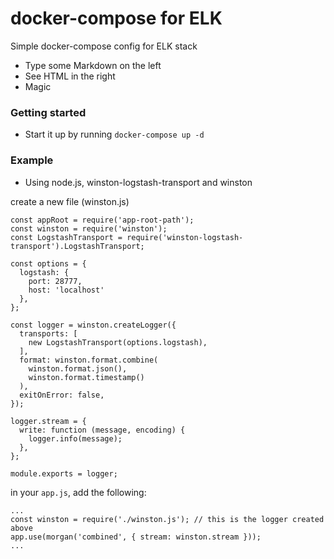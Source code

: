 # docker-compose for ELK

Simple docker-compose config for ELK stack
  - Type some Markdown on the left
  - See HTML in the right
  - Magic

### Getting started
- Start it up by running `docker-compose up -d`

### Example
- Using node.js, winston-logstash-transport and winston

create a new file (winston.js)
```
const appRoot = require('app-root-path');
const winston = require('winston');
const LogstashTransport = require('winston-logstash-transport').LogstashTransport;

const options = {
  logstash: {
    port: 28777,
    host: 'localhost'
  },
};

const logger = winston.createLogger({
  transports: [
    new LogstashTransport(options.logstash),
  ],
  format: winston.format.combine(
    winston.format.json(),
    winston.format.timestamp()
  ),
  exitOnError: false,
});

logger.stream = {
  write: function (message, encoding) {
    logger.info(message);
  },
};

module.exports = logger;
```

in your `app.js`, add the following:
```
...
const winston = require('./winston.js'); // this is the logger created above
app.use(morgan('combined', { stream: winston.stream }));
...
```
